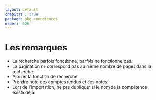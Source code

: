 ```yaml
---
layout: default
chapitre : true
package: pkg_competences
order:  626
---
```


# Les remarques 

- La recherche parfois fonctionne, parfois ne fonctionne pas.
- La pagination ne correspond pas au même nombre de pages dans la recherche.
- Ajouter la fonction de recherche.
- Prendre note des comptes rendus et des notes.
- Lors de l'importation, ne pas dupliquer si le nom de la compétence existe déjà.
